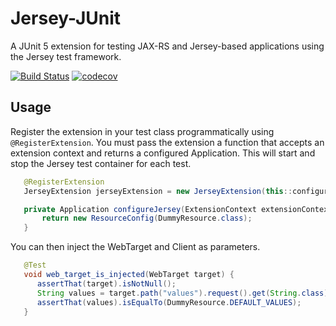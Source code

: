 # Jersey-JUnit
A JUnit 5 extension for testing JAX-RS and Jersey-based applications using the Jersey test framework.

[![Build Status](https://travis-ci.org/hanleyt/jersey-junit.svg?branch=master)](https://travis-ci.org/hanleyt/jersey-junit)
[![codecov](https://codecov.io/gh/hanleyt/jersey-junit/branch/master/graph/badge.svg)](https://codecov.io/gh/hanleyt/jersey-junit)

Usage
------

Register the extension in your test class programmatically using `@RegisterExtension`. 
You must pass the extension a function that accepts an extension context and returns a configured Application.
This will start and stop the Jersey test container for each test.

 ```java
    @RegisterExtension
    JerseyExtension jerseyExtension = new JerseyExtension(this::configureJersey);

    private Application configureJersey(ExtensionContext extensionContext) {
        return new ResourceConfig(DummyResource.class);
    }
 ```
 
 You can then inject the WebTarget and Client as parameters.
 
  ```java
     @Test
     void web_target_is_injected(WebTarget target) {
        assertThat(target).isNotNull();
        String values = target.path("values").request().get(String.class);
        assertThat(values).isEqualTo(DummyResource.DEFAULT_VALUES);
     }
  ```